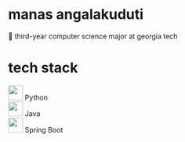 # manas angalakuduti
:bee: third-year computer science major at georgia tech

# tech stack
<!-- <img src="" width=30 height=30 />  <br/> -->

<img src="https://img.icons8.com/color/48/000000/python.png" width=30 height=30 /> Python <br/>
<img src="https://img.icons8.com/color/48/000000/java-coffee-cup-logo.png" width=30 height=30 /> Java <br/>
<img src="https://dz2cdn1.dzone.com/storage/temp/12434118-spring-boot-logo.png" width=30 height=30 /> Spring Boot <br/>

<!--
**manasangalakuduti/manasangalakuduti** is a ✨ _special_ ✨ repository because its `README.md` (this file) appears on your GitHub profile.

Here are some ideas to get you started:

- 🔭 I’m currently working on ...
- 🌱 I’m currently learning ...
- 👯 I’m looking to collaborate on ...
- 🤔 I’m looking for help with ...
- 💬 Ask me about ...
- 📫 How to reach me: ...
- 😄 Pronouns: ...
- ⚡ Fun fact: ...
-->
